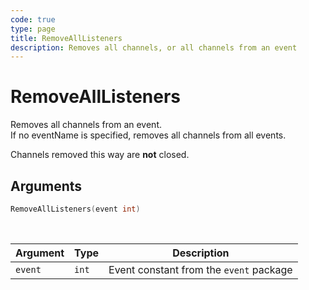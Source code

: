 ```yaml
---
code: true
type: page
title: RemoveAllListeners
description: Removes all channels, or all channels from an event
---
```


# RemoveAllListeners

Removes all channels from an event.  
If no eventName is specified, removes all channels from all events.

Channels removed this way are **not** closed.

## Arguments

```go
RemoveAllListeners(event int)
```

<br/>

| Argument   | Type     | Description      |
| ---------- | -------- | -------- |
| `event`    | `int` | Event constant from the `event` package |
